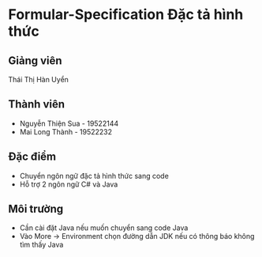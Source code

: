 # Formular-Specification Đặc tả hình thức

## Giảng viên
Thái Thị Hàn Uyển

## Thành viên
- Nguyễn Thiện Sua - 19522144 
- Mai Long Thành - 19522232

## Đặc điểm
- Chuyển ngôn ngữ đặc tả hình thức sang code
- Hỗ trợ 2 ngôn ngữ C# và Java

## Môi trường
- Cần cài đặt Java nếu muốn chuyển sang code Java
- Vào More -> Environment chọn đường dẫn JDK nếu có thông báo không tìm thấy Java
